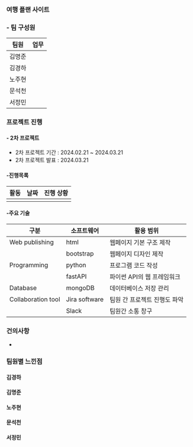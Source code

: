 ### 여행 플랜 사이트

### - 팀 구성원
|팀원|업무|
|--|--|
|김명준||
|김경하||
|노주현||
|문석천||
|서정민||

### 프로젝트 진행

#### - 2차 프로젝트

- 2차 프로젝트 기간 : 2024.02.21 ~ 2024.03.21
- 2차 프로젝트 발표 : 2024.03.21

#### -진행목록

|활동|날짜|진행 상황|
|--|--|--|
||||

#### -주요 기술

|구분|소프트웨어|활용 범위|
|--|--|--|
|Web publishing|html|웹페이지 기본 구조 제작|
||bootstrap|웹페이지 디자인 제작|
|Programming|python|프로그램 코드 작성|
||fastAPI|파이썬 API의 웹 프레임워크|
|Database|mongoDB|데이터베이스 저장 관리|
|Collaboration tool|Jira software|팀원 간 프로젝트 진행도 파악|
||Slack|팀원간 소통 창구|

### 건의사항
- 

### 팀원별 느낀점

<p><h4>김경하</h4></p>
<p></p>
<p><h4>김명준</h4></p>
<p></p>
<p><h4>노주현</h4></p>
<p></p>
<p><h4>문석천</h4></p>
<p></p>
<p><h4>서정민</h4></p>
<p></p>